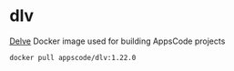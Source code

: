 # dlv

[Delve](https://github.com/go-delve/delve) Docker image used for building AppsCode projects

```console
docker pull appscode/dlv:1.22.0
```
